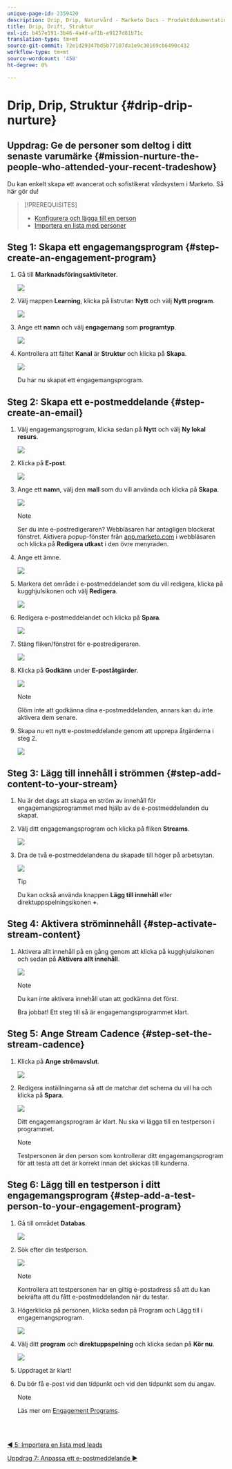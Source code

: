 ```yaml
---
unique-page-id: 2359420
description: Drip, Drip, Naturvård - Marketo Docs - Produktdokumentation
title: Drip, Drift, Struktur
exl-id: b457e191-3b46-4a4d-af1b-e9127d81b71c
translation-type: tm+mt
source-git-commit: 72e1d29347bd5b77107da1e9c30169cb6490c432
workflow-type: tm+mt
source-wordcount: '458'
ht-degree: 0%

---
```


# Drip, Drip, Struktur {#drip-drip-nurture}

## Uppdrag: Ge de personer som deltog i ditt senaste varumärke {#mission-nurture-the-people-who-attended-your-recent-tradeshow}

Du kan enkelt skapa ett avancerat och sofistikerat vårdsystem i Marketo. Så här gör du!

>[!PREREQUISITES]
>
>* [Konfigurera och lägga till en person](/help/marketo/getting-started/quick-wins/get-set-up-and-add-a-person.md)
>* [Importera en lista med personer](/help/marketo/getting-started/quick-wins/import-a-list-of-people.md)


## Steg 1: Skapa ett engagemangsprogram {#step-create-an-engagement-program}

1. Gå till **Marknadsföringsaktiviteter**.

   ![](assets/one-3.png)

1. Välj mappen **Learning**, klicka på listrutan **Nytt** och välj **Nytt program**.

   ![](assets/two-4.png)

1. Ange ett **namn** och välj **engagemang** som **programtyp**.

   ![](assets/three-3.png)

1. Kontrollera att fältet **Kanal** är **Struktur** och klicka på **Skapa**.

   ![](assets/four-2.png)

   Du har nu skapat ett engagemangsprogram.

## Steg 2: Skapa ett e-postmeddelande {#step-create-an-email}

1. Välj engagemangsprogram, klicka sedan på **Nytt** och välj **Ny lokal resurs**.

   ![](assets/five-3.png)

1. Klicka på **E-post**.

   ![](assets/six-3.png)

1. Ange ett **namn**, välj den **mall** som du vill använda och klicka på **Skapa**.

   ![](assets/seven-4.png)

   >[!NOTE]
   >
   >Ser du inte e-postredigeraren? Webbläsaren har antagligen blockerat fönstret. Aktivera popup-fönster från [app.marketo.com](https://app.marketo.com) i webbläsaren och klicka på **Redigera utkast** i den övre menyraden.

1. Ange ett ämne.

   ![](assets/eight-2.png)

1. Markera det område i e-postmeddelandet som du vill redigera, klicka på kugghjulsikonen och välj **Redigera**.

   ![](assets/nine-1.png)

1. Redigera e-postmeddelandet och klicka på **Spara**.

   ![](assets/ten-3.png)

1. Stäng fliken/fönstret för e-postredigeraren.

   ![](assets/eleven-3.png)

1. Klicka på **Godkänn** under **E-poståtgärder**.

   ![](assets/twelve-2.png)

   >[!NOTE]
   >
   >Glöm inte att godkänna dina e-postmeddelanden, annars kan du inte aktivera dem senare.

1. Skapa nu ett nytt e-postmeddelande genom att upprepa åtgärderna i steg 2.

   ![](assets/thirteen-2.png)

## Steg 3: Lägg till innehåll i strömmen {#step-add-content-to-your-stream}

1. Nu är det dags att skapa en ström av innehåll för engagemangsprogrammet med hjälp av de e-postmeddelanden du skapat.

1. Välj ditt engagemangsprogram och klicka på fliken **Streams**.

   ![](assets/fourteen-2.png)

1. Dra de två e-postmeddelandena du skapade till höger på arbetsytan.

   ![](assets/fifteen-2.png)

   >[!TIP]
   >
   >Du kan också använda knappen **Lägg till innehåll** eller direktuppspelningsikonen **+**.

## Steg 4: Aktivera ströminnehåll {#step-activate-stream-content}

1. Aktivera allt innehåll på en gång genom att klicka på kugghjulsikonen och sedan på **Aktivera allt innehåll**.

   ![](assets/image2014-9-24-12-3a48-3a28.png)

   >[!NOTE]
   >
   >Du kan inte aktivera innehåll utan att godkänna det först.

   Bra jobbat! Ett steg till så är engagemangsprogrammet klart.

## Steg 5: Ange Stream Cadence {#step-set-the-stream-cadence}

1. Klicka på **Ange strömavslut**.

   ![](assets/seventeen.png)

1. Redigera inställningarna så att de matchar det schema du vill ha och klicka på **Spara**.

   ![](assets/image2014-9-24-12-3a49-3a5.png)

   Ditt engagemangsprogram är klart. Nu ska vi lägga till en testperson i programmet.

   >[!NOTE]
   >
   >Testpersonen är den person som kontrollerar ditt engagemangsprogram för att testa att det är korrekt innan det skickas till kunderna.

## Steg 6: Lägg till en testperson i ditt engagemangsprogram {#step-add-a-test-person-to-your-engagement-program}

1. Gå till området **Databas**.

   ![](assets/nineteen-1.png)

1. Sök efter din testperson.

   ![](assets/twenty-1.png)

   >[!NOTE]
   >
   >Kontrollera att testpersonen har en giltig e-postadress så att du kan bekräfta att du fått e-postmeddelanden när du testar.

1. Högerklicka på personen, klicka sedan på Program och Lägg till i engagemangsprogram.

   ![](assets/twenty-one.png)

1. Välj ditt **program** och **direktuppspelning** och klicka sedan på **Kör nu**.

   ![](assets/twenty-two.png)

1. Uppdraget är klart!

1. Du bör få e-post vid den tidpunkt och vid den tidpunkt som du angav.

   >[!NOTE]
   >
   >Läs mer om [Engagement Programs](/help/marketo/product-docs/email-marketing/drip-nurturing/creating-an-engagement-program/understanding-engagement-programs.md).

<br> 

[◄ 5: Importera en lista med leads](/help/marketo/getting-started/quick-wins/import-a-list-of-people.md)

[Uppdrag 7: Anpassa ett e-postmeddelande ►](/help/marketo/getting-started/quick-wins/personalize-an-email.md)
